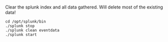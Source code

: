 ####
Clear the splunk index and all data gathered. Will delete most of the existing data!

```
cd /opt/splunk/bin
./splunk stop
./splunk clean eventdata
./splunk start
```
